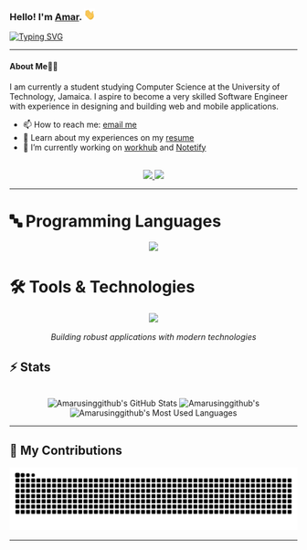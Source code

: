 ### Hello! I'm [Amar](https://amar-campbell.github.io). <a href="https://amar-campbell.github.io"><img src="assets/wave.gif" width="20px" height="20px" /></a>


<a href="https://git.io/typing-svg"><img src="https://readme-typing-svg.herokuapp.com?font=Fira+Code&pause=1000&width=435&lines=Welcome+to+my+Github+!!;Check+out+my+projects+!!" alt="Typing SVG" /></a>
<!--
**Amarusinggithub/Amarusinggithub** is a ✨ _special_ ✨ repository because its `README.md` (this file) appears on your GitHub profile.

Here are some ideas to get you started:

- 🔭 I’m currently working on ...
- 🌱 I’m currently learning ...
- 👯 I’m looking to collaborate on ...
- 🤔 I’m looking for help with ...
- 💬 Ask me about ...
- 📫 How to reach me: ...
- 😄 Pronouns: ...
- ⚡ Fun fact: ...
-->


---

#### About Me👨‍💻
<div align="left">

<p> I am currently a student studying Computer Science at the University of Technology, Jamaica. I aspire to become a very skilled  Software Engineer with experience in designing and building web and mobile applications.</p>
<ul>

  <li> 📫 How to reach me: <a href="mailto:amarcampbell75@gmail.com">email me</a></li>
  <li> 📄 Learn about my experiences on my <a href="https://github.com/Amarusinggithub/resume">resume</a></li>
  <li> 🔭 I’m currently working on <a href="[https://adam-mcdaniel.github.io/blog/compiler-shell-text-editor-trifecta/](https://github.com/Amarusinggithub/workhub)">workhub</a> and <a href="[https://adam-mcdaniel.github.io/sage-website](https://github.com/Amarusinggithub/Notetify)">Notetify</a></li>

</ul>
</div>

<br>

<div align="center">
  <a href="amarcampbell75@gmail.com">
    <img src="https://img.shields.io/badge/Gmail-333333?style=for-the-badge&logo=gmail&logoColor=red" />
  </a>
  <a href="https://linkedin.com/in/amar-campbel" target="_blank">
    <img src="https://img.shields.io/badge/LinkedIn-0077B5?style=for-the-badge&logo=linkedin&logoColor=white" target="_blank" />
  </a>
</div>


<hr>

# 🔤 Programming Languages
<p align="center">
  <img src="https://skillicons.dev/icons?i=java,python,ts,js,php,go,c,cs,cpp,dart" />
</p>

# 🛠️ Tools & Technologies
<p align="center">
  <img src="https://skillicons.dev/icons?i=spring,django,react,nextjs,vue,laravel,dotnet,flutter,mysql,postgres,prisma,redis,html,css,tailwind,docker,kubernetes,aws,nginx,git,npm,postman,figma,visualstudio,vscode,cypress,vitest,vercel,windows,androidstudio" />
</p>

<div align="center">
  
  *Building robust applications with modern technologies*
  
</div>


## ⚡️ Stats

<br>

<div align=center>
  <img width=390 src="https://github-readme-stats.vercel.app/api?username=amarusinggithub&theme=transparent&count_private=true&show_icons=true&rank_icon=github&locale=en" alt="Amarusinggithub's GitHub Stats" />
  <img width=390 src="https://github-readme-streak-stats.herokuapp.com/?user=amarusinggithub&theme=transparent&count_private=true&border_radius=10&locale=en" alt="Amarusinggithub's" />
  <img width=325 src="https://github-readme-stats.vercel.app/api/top-langs?username=amarusinggithub&theme=transparent&layout=donut&hide=css&langs_count=8&border_radius=10&show_icons=true&locale=en" alt="Amarusinggithub's Most Used Languages" />
</div>

<hr>


## 🐍 My Contributions

<div align="center">
  <picture>
    <source media="(prefers-color-scheme: dark)" srcset="https://raw.githubusercontent.com/Amarusinggithub/Amarusinggithub/output/github-contribution-grid-snake-dark.svg" />
    <source media="(prefers-color-scheme: light)" srcset="https://raw.githubusercontent.com/Amarusinggithub/Amarusinggithub/output/github-contribution-grid-snake.svg" />
    <img alt="github-snake" src="https://raw.githubusercontent.com/Amarusinggithub/Amarusinggithub/output/github-contribution-grid-snake.svg" />
  </picture>
</div>

<hr>
